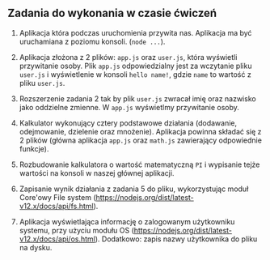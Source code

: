 ## Zadania do wykonania w czasie ćwiczeń

1. Aplikacja która podczas uruchomienia przywita nas. Aplikacja ma być uruchamiana z poziomu konsoli. (`node ...`).

2. Aplikacja złożona z 2 plików: `app.js` oraz `user.js`, która wyświetli przywitanie osoby. Plik `app.js` odpowiedzialny jest za wczytanie pliku `user.js` i wyświetlenie w konsoli `hello name!`, gdzie `name` to wartość z pliku `user.js`.

3. Rozszerzenie zadania 2 tak by plik `user.js` zwracał imię oraz nazwisko jako oddzielne zmienne. W `app.js` wyświetlmy przywitanie osoby.

4. Kalkulator wykonujący cztery podstawowe działania (dodawanie, odejmowanie, dzielenie oraz mnożenie). Aplikacja powinna składać się z 2 plików (główna aplikacja `app.js` oraz `math.js` zawierający odpowiednie funkcje).

5. Rozbudowanie kalkulatora o wartość matematyczną `PI` i wypisanie tejże wartości na konsoli w naszej głównej aplikacji.

6. Zapisanie wynik działania z zadania 5 do pliku, wykorzystując moduł Core'owy File system (https://nodejs.org/dist/latest-v12.x/docs/api/fs.html).

7. Aplikacja wyświetlająca informację o zalogowanym użytkowniku systemu, przy użyciu modułu OS (https://nodejs.org/dist/latest-v12.x/docs/api/os.html). Dodatkowo: zapis nazwy użytkownika do pliku na dysku.
